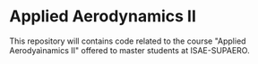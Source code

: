 # Applied Aerodynamics II

This repository will contains code related to the course "Applied Aerodyaìnamics II" offered to master students at ISAE-SUPAERO.
